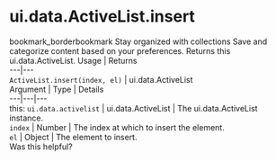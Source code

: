 
#  ui.data.ActiveList.insert
bookmark_borderbookmark Stay organized with collections  Save and categorize content based on your preferences.
Returns this ui.data.ActiveList.
Usage | Returns  
---|---  
`ActiveList.insert(index, el)` | ui.data.ActiveList  
Argument | Type | Details  
---|---|---  
this: `ui.data.activelist` | ui.data.ActiveList | The ui.data.ActiveList instance.  
`index` | Number | The index at which to insert the element.  
`el` | Object | The element to insert.  
Was this helpful?
